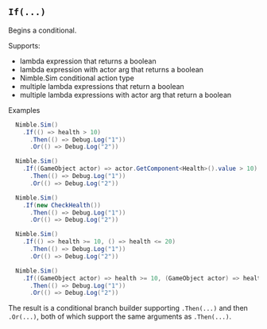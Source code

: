 ## `If(...)`

Begins a conditional.

Supports:
  - lambda expression that returns a boolean
  - lambda expression with actor arg that returns a boolean
  - Nimble.Sim conditional action type
  - multiple lambda expressions that return a boolean
  - multiple lambda expressions with actor arg that return a boolean

Examples

```csharp
  Nimble.Sim()
    .If(() => health > 10)
      .Then(() => Debug.Log("1"))
      .Or(() => Debug.Log("2"))
```

```csharp
  Nimble.Sim()
    .If((GameObject actor) => actor.GetComponent<Health>().value > 10)
      .Then(() => Debug.Log("1"))
      .Or(() => Debug.Log("2"))
```

```csharp
  Nimble.Sim()
    .If(new CheckHealth())
      .Then(() => Debug.Log("1"))
      .Or(() => Debug.Log("2"))
```

```csharp
  Nimble.Sim()
    .If(() => health >= 10, () => health <= 20)
      .Then(() => Debug.Log("1"))
      .Or(() => Debug.Log("2"))
```

```csharp
  Nimble.Sim()
    .If((GameObject actor) => health >= 10, (GameObject actor) => health <= 20)
      .Then(() => Debug.Log("1"))
      .Or(() => Debug.Log("2"))
```

The result is a conditional branch builder supporting `.Then(...)` and then `.Or(...)`, both of which support the same arguments as `.Then(...)`.